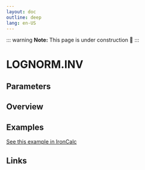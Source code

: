 ```yaml
---
layout: doc
outline: deep
lang: en-US
---
```


::: warning
**Note:** This page is under construction 🚧
:::

# LOGNORM.INV

## Parameters

## Overview

## Examples

[See this example in IronCalc](https://app.ironcalc.com/?filename=lognorm.inv)

## Links